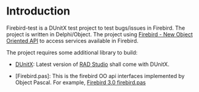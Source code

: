 Introduction
==

Firebird-test is a DUnitX test project to test bugs/issues in Firebird.  The project is written in Delphi/Object.  The project using [Firebird - New Object Oriented API](http://firebirdsql.org/file/documentation/release_notes/html/en/3_0/rnfb30-apiods-api.html) to access services available in Firebird.

The project requires some additional library to build:

* [DUnitX](https://github.com/VSoftTechnologies/DUnitX): Latest version of [RAD Studio](https://www.embarcadero.com/products/rad-studio) shall come with DUnitX.

* [Firebird.pas]: This is the firebird OO api interfaces implemented by Object Pascal.  For example, [Firebird 3.0 firebird.pas](https://raw.githubusercontent.com/FirebirdSQL/firebird/B3_0_Release/src/include/gen/Firebird.pas)